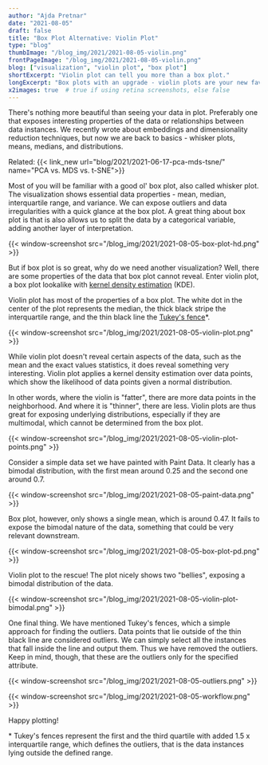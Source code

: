 ```yaml
---
author: "Ajda Pretnar"
date: "2021-08-05"
draft: false
title: "Box Plot Alternative: Violin Plot"
type: "blog"
thumbImage: "/blog_img/2021/2021-08-05-violin.png"
frontPageImage: "/blog_img/2021/2021-08-05-violin.png"
blog: ["visualization", "violin plot", "box plot"]
shortExcerpt: "Violin plot can tell you more than a box plot."
longExcerpt: "Box plots with an upgrade - violin plots are your new favorite visualization!"
x2images: true  # true if using retina screenshots, else false
---
```


There's nothing more beautiful than seeing your data in plot. Preferably one that exposes interesting properties of the data or relationships between data instances. We recently wrote about embeddings and dimensionality reduction techniques, but now we are back to basics - whisker plots, means, medians, and distributions.

Related: {{< link_new url="blog/2021/2021-06-17-pca-mds-tsne/" name="PCA vs. MDS vs. t-SNE">}}

Most of you will be familiar with a good ol' box plot, also called whisker plot. The visualization shows essential data properties - mean, median, interquartile range, and variance. We can expose outliers and data irregularities with a quick glance at the box plot. A great thing about box plot is that is also allows us to split the data by a categorical variable, adding another layer of interpretation.

{{< window-screenshot src="/blog_img/2021/2021-08-05-box-plot-hd.png" >}}

But if box plot is so great, why do we need another visualization? Well, there are some properties of the data that box plot cannot reveal. Enter violin plot, a box plot lookalike with [kernel density estimation](https://en.wikipedia.org/wiki/Kernel_density_estimation) (KDE).

Violin plot has most of the properties of a box plot. The white dot in the center of the plot represents the median, the thick black stripe the interquartile range, and the thin black line the [Tukey's fence](https://en.wikipedia.org/wiki/Outlier#Tukey's_fences)*.

{{< window-screenshot src="/blog_img/2021/2021-08-05-violin-plot.png" >}}

While violin plot doesn't reveal certain aspects of the data, such as the mean and the exact values statistics, it does reveal something very interesting. Violin plot applies a kernel density estimation over data points, which show the likelihood of data points given a normal distribution.

In other words, where the violin is "fatter", there are more data points in the neighborhood. And where it is "thinner", there are less. Violin plots are thus great for exposing underlying distributions, especially if they are multimodal, which cannot be determined from the box plot.

{{< window-screenshot src="/blog_img/2021/2021-08-05-violin-plot-points.png" >}}

Consider a simple data set we have painted with Paint Data. It clearly has a bimodal distribution, with the first mean around 0.25 and the second one around 0.7.

{{< window-screenshot src="/blog_img/2021/2021-08-05-paint-data.png" >}}

Box plot, however, only shows a single mean, which is around 0.47. It fails to expose the bimodal nature of the data, something that could be very relevant downstream.

{{< window-screenshot src="/blog_img/2021/2021-08-05-box-plot-pd.png" >}}

Violin plot to the rescue! The plot nicely shows two "bellies", exposing a bimodal distribution of the data.

{{< window-screenshot src="/blog_img/2021/2021-08-05-violin-plot-bimodal.png" >}}

One final thing. We have mentioned Tukey's fences, which a simple approach for finding the outliers. Data points that lie outside of the thin black line are considered outliers. We can simply select all the instances that fall inside the line and output them. Thus we have removed the outliers. Keep in mind, though, that these are the outliers only for the specified attribute.

{{< window-screenshot src="/blog_img/2021/2021-08-05-outliers.png" >}}

{{< window-screenshot src="/blog_img/2021/2021-08-05-workflow.png" >}}

Happy plotting!

\* Tukey's fences represent the first and the third quartile with added 1.5 x interquartile range, which defines the outliers, that is the data instances lying outside the defined range.
